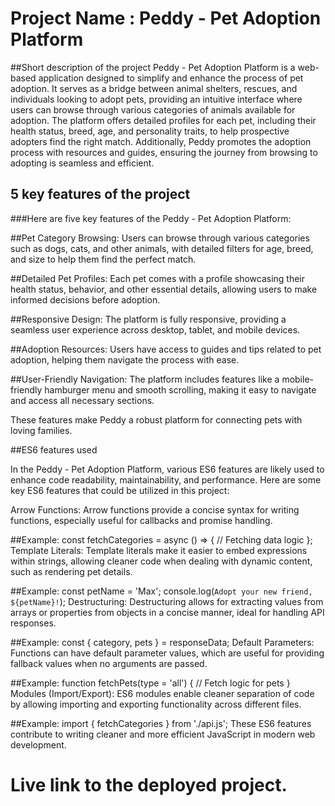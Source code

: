 # Project Name : Peddy - Pet Adoption Platform
##Short description of the project
Peddy - Pet Adoption Platform is a web-based application designed to simplify and enhance the process of pet adoption. It serves as a bridge between animal shelters, rescues, and individuals looking to adopt pets, providing an intuitive interface where users can browse through various categories of animals available for adoption. The platform offers detailed profiles for each pet, including their health status, breed, age, and personality traits, to help prospective adopters find the right match. Additionally, Peddy promotes the adoption process with resources and guides, ensuring the journey from browsing to adopting is seamless and efficient.
## 5 key features of the project
###Here are five key features of the Peddy - Pet Adoption Platform:

##Pet Category Browsing: Users can browse through various categories such as dogs, cats, and other animals, with detailed filters for age, breed, and size to help them find the perfect match.

##Detailed Pet Profiles: Each pet comes with a profile showcasing their health status, behavior, and other essential details, allowing users to make informed decisions before adoption.

##Responsive Design: The platform is fully responsive, providing a seamless user experience across desktop, tablet, and mobile devices.

##Adoption Resources: Users have access to guides and tips related to pet adoption, helping them navigate the process with ease.

##User-Friendly Navigation: The platform includes features like a mobile-friendly hamburger menu and smooth scrolling, making it easy to navigate and access all necessary sections.

These features make Peddy a robust platform for connecting pets with loving families.

##ES6 features used

In the Peddy - Pet Adoption Platform, various ES6 features are likely used to enhance code readability, maintainability, and performance. Here are some key ES6 features that could be utilized in this project:

Arrow Functions: Arrow functions provide a concise syntax for writing functions, especially useful for callbacks and promise handling.

##Example:
const fetchCategories = async () => {
  // Fetching data logic
};
Template Literals: Template literals make it easier to embed expressions within strings, allowing cleaner code when dealing with dynamic content, such as rendering pet details.

##Example:
const petName = 'Max';
console.log(`Adopt your new friend, ${petName}!`);
Destructuring: Destructuring allows for extracting values from arrays or properties from objects in a concise manner, ideal for handling API responses.

##Example:
const { category, pets } = responseData;
Default Parameters: Functions can have default parameter values, which are useful for providing fallback values when no arguments are passed.

##Example:
function fetchPets(type = 'all') {
  // Fetch logic for pets
}
Modules (Import/Export): ES6 modules enable cleaner separation of code by allowing importing and exporting functionality across different files.

##Example:
import { fetchCategories } from './api.js';
These ES6 features contribute to writing cleaner and more efficient JavaScript in modern web development.

# Live link to the deployed project.
  
